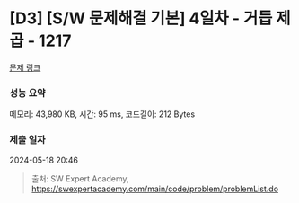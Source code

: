 # [D3] [S/W 문제해결 기본] 4일차 - 거듭 제곱 - 1217 

[문제 링크](https://swexpertacademy.com/main/code/problem/problemDetail.do?contestProbId=AV14dUIaAAUCFAYD) 

### 성능 요약

메모리: 43,980 KB, 시간: 95 ms, 코드길이: 212 Bytes

### 제출 일자

2024-05-18 20:46



> 출처: SW Expert Academy, https://swexpertacademy.com/main/code/problem/problemList.do